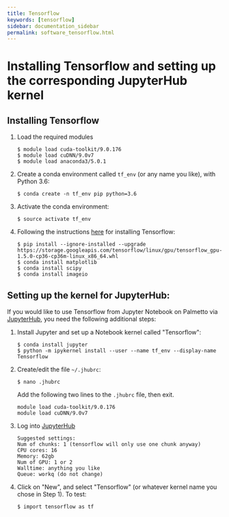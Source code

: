 ```yaml
---
title: Tensorflow
keywords: [tensorflow]
sidebar: documentation_sidebar
permalink: software_tensorflow.html
---
```


# Installing Tensorflow and setting up the corresponding JupyterHub kernel

## Installing Tensorflow

1. Load the required modules

   ```
   $ module load cuda-toolkit/9.0.176
   $ module load cuDNN/9.0v7
   $ module load anaconda3/5.0.1
   ```

1. Create a conda environment called `tf_env` (or any name you like), with Python 3.6:

   ```
   $ conda create -n tf_env pip python=3.6
   ```

1. Activate the conda environment:

   ```
   $ source activate tf_env
   ```

1. Following the instructions [here](https://www.tensorflow.org/install/install_linux#installing_with_anaconda) for installing Tensorflow:

   ```
   $ pip install --ignore-installed --upgrade https://storage.googleapis.com/tensorflow/linux/gpu/tensorflow_gpu-1.5.0-cp36-cp36m-linux_x86_64.whl
   $ conda install matplotlib
   $ conda install scipy
   $ conda install imageio
   ```



## Setting up the kernel for JupyterHub:

If you would like to use Tensorflow from Jupyter Notebook on Palmetto via
[JupyterHub](palmetto.clemson.edu/jupyterhub), you need the following additional steps:

1. Install Jupyter and set up a Notebook kernel called "Tensorflow":

   ```
   $ conda install jupyter
   $ python -m ipykernel install --user --name tf_env --display-name Tensorflow
   ```

1. Create/edit the file `~/.jhubrc`:

   ```
   $ nano .jhubrc
   ```

   Add the following two lines to the `.jhubrc` file, then exit.

   ```
   module load cuda-toolkit/9.0.176
   module load cuDNN/9.0v7
   ```

1. Log into [JupyterHub](https://www.palmetto.clemson.edu/jupyterhub)

   ```
   Suggested settings:
   Num of chunks: 1 (tensorflow will only use one chunk anyway)
   CPU cores: 16
   Memory: 62gb
   Num of GPU: 1 or 2
   Walltime: anything you like
   Queue: workq (do not change)
   ```

1. Click on "New", and select "Tensorflow" (or whatever kernel name you chose in Step 1).
   To test:

   ```
   $ import tensorflow as tf
   ```
